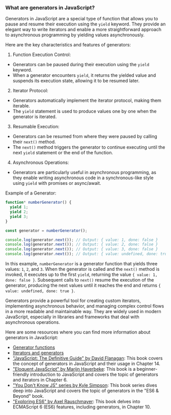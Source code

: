 ### What are generators in JavaScript?

Generators in JavaScript are a special type of function that allows you to pause and resume their execution using the `yield` keyword. They provide an elegant way to write iterators and enable a more straightforward approach to asynchronous programming by yielding values asynchronously.

Here are the key characteristics and features of generators:

1. Function Execution Control:
  - Generators can be paused during their execution using the `yield` keyword.
  - When a generator encounters `yield`, it returns the yielded value and suspends its execution state, allowing it to be resumed later.

2. Iterator Protocol:
  - Generators automatically implement the iterator protocol, making them iterable.
  - The `yield` statement is used to produce values one by one when the generator is iterated.

3. Resumable Execution:
  - Generators can be resumed from where they were paused by calling their `next()` method.
  - The `next()` method triggers the generator to continue executing until the next `yield` statement or the end of the function.

4. Asynchronous Operations:
  - Generators are particularly useful in asynchronous programming, as they enable writing asynchronous code in a synchronous-like style using `yield` with promises or async/await.

Example of a Generator:

```javascript
function* numberGenerator() {
  yield 1;
  yield 2;
  yield 3;
}

const generator = numberGenerator();

console.log(generator.next()); // Output: { value: 1, done: false }
console.log(generator.next()); // Output: { value: 2, done: false }
console.log(generator.next()); // Output: { value: 3, done: false }
console.log(generator.next()); // Output: { value: undefined, done: true }
```

In this example, `numberGenerator` is a generator function that yields three values: `1`, `2`, and `3`. When the generator is called and the `next()` method is invoked, it executes up to the first `yield`, returning the value `{ value: 1, done: false }`. Subsequent calls to `next()` resume the execution of the generator, producing the next values until it reaches the end and returns `{ value: undefined, done: true }`.

Generators provide a powerful tool for creating custom iterators, implementing asynchronous behavior, and managing complex control flows in a more readable and maintainable way. They are widely used in modern JavaScript, especially in libraries and frameworks that deal with asynchronous operations.

Here are some resources where you can find more information about generators in JavaScript:

- [Generator functions](https://developer.mozilla.org/en-US/docs/Web/JavaScript/Reference/Statements/function*)
- [Iterators and generators](https://developer.mozilla.org/en-US/docs/Web/JavaScript/Guide/Iterators_and_Generators)
- ["JavaScript: The Definitive Guide" by David Flanagan](https://www.oreilly.com/library/view/javascript-the-definitive/9781449393854/): This book covers the concept of generators in JavaScript and their usage in Chapter 14.
- ["Eloquent JavaScript" by Marijn Haverbeke](https://eloquentjavascript.net/): This book is a beginner-friendly introduction to JavaScript and covers the topic of generators and iterators in Chapter 6.
- ["You Don't Know JS" series by Kyle Simpson](https://github.com/getify/You-Dont-Know-JS/tree/2nd-ed/es6%20%26%20beyond): This book series dives deep into JavaScript and covers the topic of generators in the "ES6 & Beyond" book.
- ["Exploring ES6" by Axel Rauschmayer](https://exploringjs.com/es6/): This book delves into ECMAScript 6 (ES6) features, including generators, in Chapter 10.
